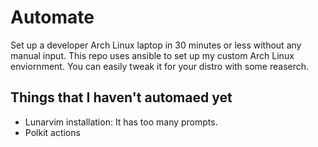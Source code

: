 # Automate 

Set up a developer Arch Linux laptop in 30 minutes or less without any manual input. This repo uses ansible to set up my custom Arch Linux enviornment. You can easily tweak it for your distro with some reaserch. 


## Things that I haven't automaed yet

- Lunarvim installation: It has too many prompts.
- Polkit actions
